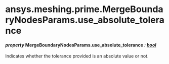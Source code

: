 <a id="ansys-meshing-prime-mergeboundarynodesparams-use-absolute-tolerance"></a>

# ansys.meshing.prime.MergeBoundaryNodesParams.use_absolute_tolerance

<a id="ansys.meshing.prime.MergeBoundaryNodesParams.use_absolute_tolerance"></a>

#### *property* MergeBoundaryNodesParams.use_absolute_tolerance *: [bool](https://docs.python.org/3.11/library/functions.html#bool)*

Indicates whether the tolerance provided is an absolute value or not.

<!-- !! processed by numpydoc !! -->
